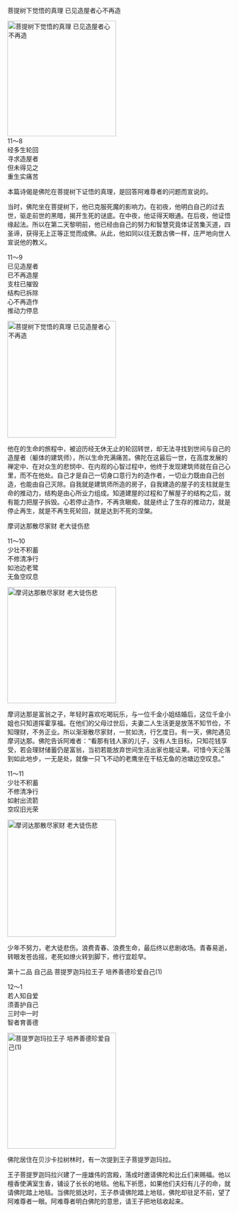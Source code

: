 菩提树下觉悟的真理 已见造屋者心不再造


<div class="e2">
<img src="images/fjj-51-1.jpg" width="245" height="260" alt="菩提树下觉悟的真理 已见造屋者心不再造"/>
<div>
11～8<br>
 经多生轮回<br>
 寻求造屋者<br>
 但未得见之<br>
 重生实痛苦
</div>
</div>



本篇诗偈是佛陀在菩提树下证悟的真理，是回答阿难尊者的问题而宣说的。

当时，佛陀坐在菩提树下，他已克服死魔的影响力。在初夜，他明白自己的过去世，驱走前世的黑暗，揭开生死的谜底。在中夜，他证得天眼通。在后夜，他证悟缘起法。所以在第二天黎明前，他已经由自己的努力和智慧究竟体证苦集灭道，四圣谛，获得无上正等正觉而成佛。从此，他如同以往无数古佛一样，庄严地向世人宣说他的教义。


<div class="e2">
<div>
 <p class="p13-5">11～9<br>
 已见造屋者<br>
 已不再造屋<br>
 支柱已摧毁<br>
 结构已拆除<br>
 心不再造作<br>
 推动力停息</p> 
</div>
<img src="images/fjj-51-2.jpg" width="245" height="263" alt="菩提树下觉悟的真理 已见造屋者心不再造"/>
</div>

他在的生命的旅程中，被迫历经无休无止的轮回转世，却无法寻找到世间与自己的造屋者（躯体的建筑师），所以生命充满痛苦。佛陀在这最后一世，在高度发展的禅定中、在对众生的悲悯中、在内观的心智过程中，他终于发现建筑师就在自己心里，而不在他处。自己才是自己一切身口意行为的造作者，一切业力既由自己创造，也能由自己灭除。自我就是建筑师所造的房子，自我建造的屋子的支柱就是生命的推动力，结构是由心所业力组成。知道建屋的过程和了解屋子的结构之后，就有能力把屋子拆毁。心若停止造作，不再贪瞋痴，就是终止了生存的推动力，就是停止再生，就是不再生死轮回，就是达到不死的涅槃。



摩诃达那散尽家财 老大徒伤悲


<div class="e2">
<div>
 <p class="p13-5">11～10<br>
 少壮不积蓄<br>
 不修清净行<br>
 如池边老鹭<br>
 无鱼空叹息<br>
 </p> 
</div>
<img src="images/fjj-51-3.jpg" width="245" height="262" alt="摩诃达那散尽家财 老大徒伤悲"/>
</div>

摩诃达那是富翁之子，年轻时喜欢吃喝玩乐，与一位千金小姐结婚后，这位千金小姐也只知道挥霍享福。在他们的父母过世后，夫妻二人生活更是放荡不知节俭，不知理财，不务正业。所以渐渐散尽家财，一贫如洗，行乞度日。有一天，佛陀遇见摩诃达那。佛陀告诉阿难者：“看那有钱人家的儿子，没有人生目标，只知花钱享受，若会理财储蓄仍是富翁，当初若能放弃世间生活出家也能证果。可惜今天沦落到如此地步，一无是处，就像一只飞不动的老鹰坐在干枯无鱼的池塘边空叹息。”


<div class="e2">
<div>
 <p class="p13-5">11～11<br>
 少壮不积蓄<br>
 不修清净行<br>
 如射出流箭<br>
 空叹旧光荣</p> 
</div>
<img src="images/fjj-51-4.jpg" width="245" height="264" alt="摩诃达那散尽家财 老大徒伤悲"/>
</div>

少年不努力，老大徒悲伤。浪费青春、浪费生命，最后终以悲剧收场。青春易逝，转眼发苍齿摇，老死如燎火转到脚下，修行宜趁早。



第十二品 自己品 菩提罗迦玛拉王子 培养善德珍爱自己(1)


<div class="e2">
<div>
 <p class="p13-5">12～1<br>
 若人知自爱<br>
 须善护自己<br>
 三时中一时<br>
 智者育善德<br>
 </p> 
</div>
<img src="images/fjj-51-5.jpg" width="245" height="261" alt="菩提罗迦玛拉王子 培养善德珍爱自己(1)"/>
</div>

佛陀居住在贝沙卡拉树林时，有一次提到王子菩提罗迦玛拉。

王子菩提罗迦玛拉兴建了一座雄伟的宫殿，落成时邀请佛陀和比丘们来赐福。他以檀香使满室生香，铺设了长长的地毯。他私下祈愿，如果他们夫妇有儿子的命，就请佛陀踏上地毯。当佛陀抵达时，王子恭请佛陀踏上地毯，佛陀却驻足不前，望了阿难尊者一眼。阿难尊者明白佛陀的意思，请王子把地毯收起来。
